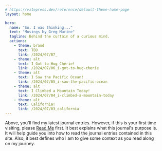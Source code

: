 ```yaml
---
# https://vitepress.dev/reference/default-theme-home-page
layout: home

hero:
  name: "So, I was thinking..."
  text: "Musings by Greg Marine"
  tagline: Behind the curtain of a curious mind.
  actions:
    - theme: brand
      text: TBD
      link: /2024/07/07_
    - theme: alt
      text: I Got to Hug Chérie!
      link: /2024/07/06_i-got-to-hug-cherie
    - theme: alt
      text: I Saw the Pacific Ocean!
      link: /2024/07/05_i-saw-the-pacific-ocean
    - theme: alt
      text: I Climbed a Mountain Today!
      link: /2024/07/04_i-climbed-a-mountain-today
    - theme: alt
      text: California!
      link: /2024/07/03_california
---
```


Above, you'll find my latest journal entries. However, if this is your first time visiting, please [Read Me](read-me) first. It best explains what this journal's purpose is. It will help guide you into how to read the journal entries contained in this site. Also, it best defines who I am to give some context as you read along on my journey.